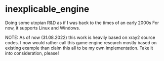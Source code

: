 # inexplicable_engine
Doing some utopian R&D as if I was back to the times of an early 2000s
For now, it supports Linux and Windows.

NOTE: As of now (31.08.2022) this work is heavily based on xray2 source codes. I now would rather call this game engine research mostly based on existing example than claim this all to be my own implementation. Take it into consideration, please!
